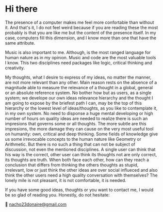 # Hi there 

The presence of a computer makes me feel more confortable than without it. And that's it, I do not feel weird because
if you are reading these the most probably is that you are like me but the content of the presence itself. In my case, computers
fill this dimension, and I know more than one that have the same attribute.

Music is also important to me. Although, is the most ranged language for human nature as in my opinion. Music and code are the most valuable tools I know.
This two disciplines need packages like logic, critical thinking and creativity.

My thoughts, what I desire to express of my ideas, no matter the manner, are not more relevant than any other. Main reason rests on the absence of a magnitude able to measure 
the relevance of a thought in a global, general or an absolute reference system. No bother how but as users, as a single system; we develope our own ideas relevance hierarchy and the thought 
I am going to expose by the briefest path I can, may be the top of this hierarchy or the lowest level of ideas/thoughts, as you like to contemplate it, in my own system. No need to disponse a huge mental developing or high 
number of hours on quality ideas are needed to realize there is such an impresions that governs some or all thoughts. The more subtle are this impresions, the more damage they can cause on the very most useful
tool on humanity: own, critical and deep thinking. Some fields of knowledge give us some irrevocable concepts to the human nature like Geometry or Arithmetic. But there is no such a thing that can not be subject of discussion, not even the mentioned disciplines. A single user can think that his way is the correct, other user can think its thoughts not are only correct, its thoughts are truth. When both face each other, how can they reach 
a conclusion that differs from thinking the others thoughts as stupid, irrelevant, low or just think the other ideas are over social influeced and also think the other users need a high quality
conversation with themselves? The lonely mile is not pleasant, it is not comfortable, it is needed.

If you have some good ideas, thoughts or you want to contact me, I would be so glad of reading you. Honestly, do not hesitate:

📧 nacho23donaire@gmail.com
